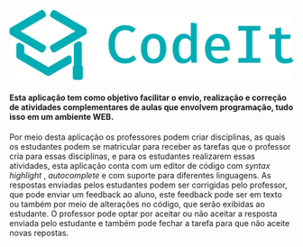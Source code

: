 <p align="center">
  <img src="https://raw.githubusercontent.com/LucasSonego/CodeIt-frontend/master/src/assets/logocodeit.svg">
</p>


#### Esta aplicação tem como objetivo facilitar o envio, realização e correção de atividades complementares de aulas que envolvem programação, tudo isso em um ambiente WEB.

Por meio desta aplicação os professores podem criar disciplinas, as quais os estudantes podem se matricular para receber as tarefas que o professor cria para essas disciplinas, e para os estudantes realizarem essas atividades, esta aplicação conta com um editor de código com _syntax highlight_ , _autocomplete_ e com suporte para diferentes linguagens. As respostas enviadas pelos estudantes podem ser corrigidas pelo professor, que pode enviar um feedback ao aluno, este feedback pode ser em texto ou também por meio de alterações no código, que serão exibidas ao estudante. O professor pode optar por aceitar ou não aceitar a resposta enviada pelo estudante e também pode fechar a tarefa para que não aceite novas repostas.
